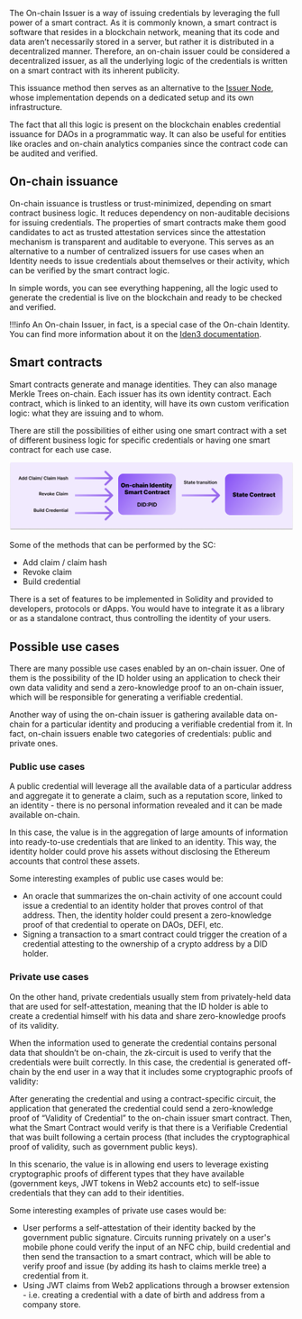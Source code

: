 The On-chain Issuer is a way of issuing credentials by leveraging the full power of a smart contract. As it is commonly known, a smart contract is software that resides in a blockchain network, meaning that its code and data aren’t necessarily stored in a server, but rather it is distributed in a decentralized manner. Therefore, an on-chain issuer could be considered a decentralized issuer, as all the underlying logic of the credentials is written on a smart contract with its inherent publicity. 

This issuance method then serves as an alternative to the [Issuer Node](https://0xpolygonid.github.io/tutorials/issuer/issuer-overview/), whose implementation depends on a dedicated setup and its own infrastructure. 

The fact that all this logic is present on the blockchain enables credential issuance for DAOs in a programmatic way. It can also be useful for entities like oracles and on-chain analytics companies since the contract code can be audited and verified. 

## On-chain issuance
On-chain issuance is trustless or trust-minimized, depending on smart contract business logic. It reduces dependency on non-auditable decisions for issuing credentials.
The properties of smart contracts make them good candidates to act as trusted attestation services since the attestation mechanism is transparent and auditable to everyone. This serves as an alternative to a number of centralized issuers for use cases when an Identity needs to issue credentials about themselves or their activity, which can be verified by the smart contract logic.

In simple words, you can see everything happening, all the logic used to generate the credential is live on the blockchain and ready to be checked and verified.

!!!info
        An On-chain Issuer, in fact, is a special case of the On-chain Identity. You can find more information about it on the [Iden3 documentation](https://docs.iden3.io/getting-started/identity/onchain-identity/).

## Smart contracts
Smart contracts generate and manage identities. They can also manage Merkle Trees on-chain. 
Each issuer has its own identity contract. Each contract, which is linked to an identity, will have its own custom verification logic:  what they are issuing and to whom. 

There are still the possibilities of either using one smart contract with a set of different business logic for specific credentials or having one smart contract for each use case.

![On chain Issuance](../../imgs/sc-diagram.png)

Some of the methods that can be performed by the SC:

- Add claim / claim hash
- Revoke claim
- Build credential

There is a set of features to be implemented in Solidity and provided to developers, protocols or dApps. You would have to integrate it as a library or as a standalone contract, thus controlling the identity of your users.
## Possible use cases
There are many possible use cases enabled by an on-chain issuer. One of them is the possibility of the ID holder using an application to check their own data validity and send a zero-knowledge proof to an on-chain issuer, which will be responsible for generating a verifiable credential. 

Another way of using the on-chain issuer is gathering available data on-chain for a particular identity and producing a verifiable credential from it.
In fact, on-chain issuers enable two categories of credentials: public and private ones. 
### Public use cases
A public credential will leverage all the available data of a particular address and aggregate it to generate a claim, such as a reputation score, linked to an identity - there is no personal information revealed and it can be made available on-chain.

In this case, the value is in the aggregation of large amounts of information into ready-to-use credentials that are linked to an identity. This way, the identity holder could prove his assets without disclosing the Ethereum accounts that control these assets.

Some interesting examples of public use cases would be: 

- An oracle that summarizes the on-chain activity of one account could issue a credential to an identity holder that proves control of that address. Then, the identity holder could present a zero-knowledge proof of that credential to operate on DAOs, DEFI, etc.
- Signing a transaction to a smart contract could trigger the creation of a credential attesting to the ownership of a crypto address by a DID holder.
### Private use cases
On the other hand, private credentials usually stem from privately-held data that are used for self-attestation, meaning that the ID holder is able to create a credential himself with his data and share zero-knowledge proofs of its validity.

When the information used to generate the credential contains personal data that shouldn’t be on-chain, the zk-circuit is used to verify that the credentials were built correctly. In this case, the credential is generated off-chain by the end user in a way that it includes some cryptographic proofs of validity: 

After generating the credential and using a contract-specific circuit, the application that generated the credential could send a zero-knowledge proof of “Validity of Credential” to the on-chain issuer smart contract. Then, what the Smart Contract would verify is that there is a Verifiable Credential that was built following a certain process (that includes the cryptographical proof of validity, such as government public keys).

In this scenario, the value is in allowing end users to leverage existing cryptographic proofs of different types that they have available (government keys, JWT tokens in Web2 accounts etc) to self-issue credentials that they can add to their identities.

Some interesting examples of private use cases would be: 

- User performs a self-attestation of their identity backed by the government public signature. Circuits running privately on a user's mobile phone could verify the input of an NFC chip, build credential and then send the transaction to a smart contract, which will be able to verify proof and issue (by adding its hash to claims merkle tree) a credential from it.
- Using JWT claims from Web2 applications through a browser extension - i.e. creating a credential with a date of birth and address from a company store.
